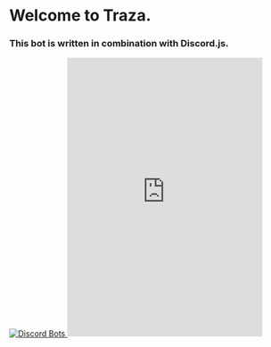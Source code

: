 # Welcome to Traza.

### This bot is written in combination with Discord.js.

<a href="https://discordbots.org/bot/371766860104073216">
  <img src="https://discordbots.org/api/widget/371766860104073216.svg" alt="Discord Bots" />
</a> 
<iframe src="https://discordapp.com/widget?id=398945733669027843&theme=dark" width="350" height="500" allowtransparency="true" frameborder="0"></iframe>
